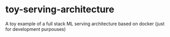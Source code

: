 # toy-serving-architecture
A toy example of a full stack ML serving architecture based on docker (just for development purpouses)
